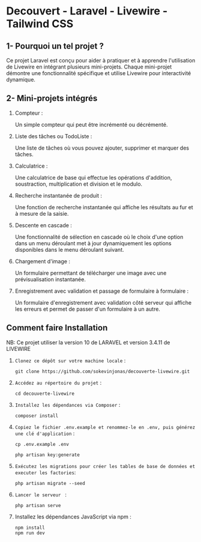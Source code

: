 # Decouvert - Laravel - Livewire - Tailwind CSS

## 1- Pourquoi un tel projet ?

Ce projet Laravel est conçu pour aider à pratiquer et à apprendre l'utilisation de Livewire en intégrant plusieurs mini-projets. Chaque mini-projet démontre une fonctionnalité spécifique et utilise Livewire pour interactivité dynamique.

## 2- Mini-projets intégrés

1. Compteur :

    Un simple compteur qui peut être incrémenté ou décrémenté.

2. Liste des tâches ou TodoListe :

    Une liste de tâches où vous pouvez ajouter, supprimer et marquer des tâches.

3. Calculatrice :

    Une calculatrice de base qui effectue les opérations d'addition, soustraction, multiplication et division et le modulo.

4. Recherche instantanée de produit :

    Une fonction de recherche instantanée qui affiche les résultats au fur et à mesure de la saisie.

5. Descente en cascade :

    Une fonctionnalité de sélection en cascade où le choix d'une option dans un menu déroulant met à jour dynamiquement les options disponibles dans le menu déroulant suivant.

6. Chargement d'image :

    Un formulaire permettant de télécharger une image avec une prévisualisation instantanée.

7. Enregistrement avec validation et passage de formulaire à formulaire :

    Un formulaire d'enregistrement avec validation côté serveur qui affiche les erreurs et permet de passer d'un formulaire à un autre.

## Comment faire Installation

NB: Ce projet utiliser la version 10 de LARAVEL et version 3.4.11 de LIVEWIRE

1.  `Clonez ce dépôt sur votre machine locale` :

        git clone https://github.com/sokevinjonas/decouverte-livewire.git

2.  `Accédez au répertoire du projet` :

        cd decouverte-livewire

3.  `Installez les dépendances via Composer` :

        composer install

4.  `Copiez le fichier .env.example et renommez-le en .env, puis générez une clé d'application` :

        cp .env.example .env

        php artisan key:generate

5.  `Exécutez les migrations pour créer les tables de base de données et executer les factories`:

        php artisan migrate --seed

6.  `Lancer le serveur ` :

        php artisan serve

7.  Installez les dépendances JavaScript via npm :

        npm install
        npm run dev
